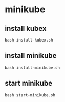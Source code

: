 # minikube

## install kubex
```
bash install-kubex.sh
```

## install minikube
```
bash install-minikube.sh
```

## start minikube
```
bash start-minikube.sh
```

